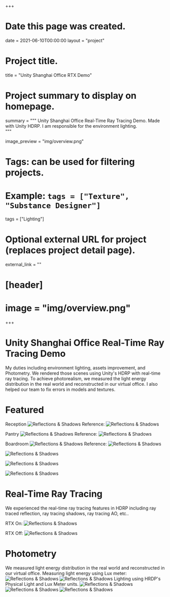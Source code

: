 +++
# Date this page was created.
date = 2021-06-10T00:00:00
layout = "project"

# Project title.
title = "Unity Shanghai Office RTX Demo"

# Project summary to display on homepage.
summary = """
Unity Shanghai Office Real-Time Ray Tracing Demo. Made with Unity HDRP.
I am responsible for the environment lighting.  
 """
 
image_preview = "img/overview.png"

# Tags: can be used for filtering projects.
# Example: `tags = ["Texture", "Substance Designer"]`
tags = ["Lighting"]

# Optional external URL for project (replaces project detail page).
external_link = ""

# [header]
# image = "img/overview.png"

+++

# Unity Shanghai Office Real-Time Ray Tracing Demo
My duties including environment lighting, assets improvement, and Photometry.
We rendered those scenes using Unity's HDRP with real-time ray tracing. To achieve photorealism, we measured the light energy distribution in the real world and reconstructed in our virtual office. I also helped our team to fix errors in models and textures. 

# Featured

Reception
![Reflections & Shadows](img/featured_01.png)
Reference:
![Reflections & Shadows](img/ref_01.jpeg)

Pantry
![Reflections & Shadows](img/featured_02.png)
Reference:
![Reflections & Shadows](img/ref_02.jpeg)

Boardroom
![Reflections & Shadows](img/featured_06.png)
Reference:
![Reflections & Shadows](img/ref_06.jpeg)

![Reflections & Shadows](img/featured_03.png)

![Reflections & Shadows](img/featured_04.png)

![Reflections & Shadows](img/featured_05.png)

# Real-Time Ray Tracing
We experienced the real-time ray tracing features in HDRP including ray traced reflection, ray tracing shadows, ray tracing AO, etc..

RTX On:
 ![Reflections & Shadows](img/RTX_On.png)
 
 RTX Off:
 ![Reflections & Shadows](img/RTX_Off.png)

# Photometry
We measured light energy distribution in the real world and reconstructed in our virtual office.
Measuring light energy using Lux meter:
 ![Reflections & Shadows](img/LuxMeter_01.jpeg)
 ![Reflections & Shadows](img/LuxMeter_02.jpeg)
 Lighting using  HRDP's Physical Light and Lux Meter units.
 ![Reflections & Shadows](img/Relight_01.png)
 ![Reflections & Shadows](img/Relight_02.png)
 ![Reflections & Shadows](img/Relight_03.png)

